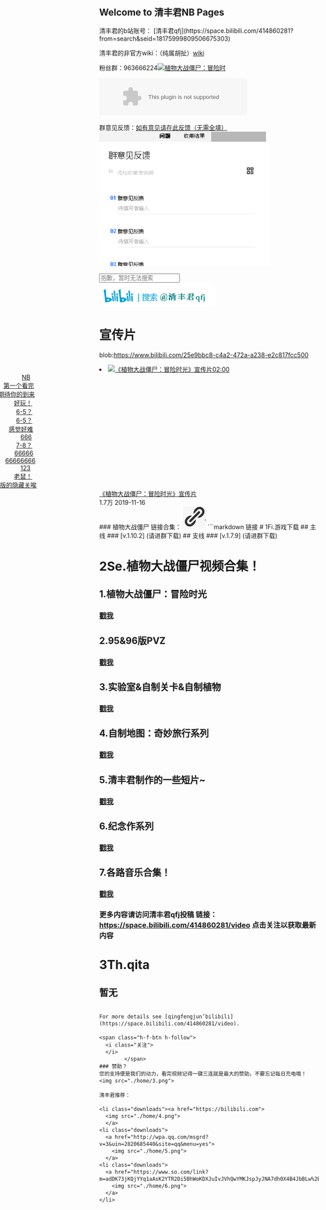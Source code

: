 ## Welcome to 清丰君NB Pages
<style type="text/css">
  body{
  background-image: url(./home/1.png);
  background-size: 100% 100%;
  }
  </style>
</head>
清丰君的b站账号： [清丰君qfj](https://space.bilibili.com/414860281?from=search&seid=18175999809506675303) 

清丰君的非官方wiki：（纯属胡扯）[wiki](https://github.com/DTpeel/homepage/wiki)

粉丝群：963666224<a target="_blank" href="//shang.qq.com/wpa/qunwpa?idkey=44215c63afbe7ffef01a54753a3c148923c6e0bc7b061ef283f5ab59784d8f3f"><img border="0" src="//pub.idqqimg.com/wpa/images/group.png" alt="植物大战僵尸：冒险时" title="植物大战僵尸：冒险时"></a>

<embed src="//music.163.com/style/swf/widget.swf?sid=4010234&type=2&auto=1&width=320&height=66" width="340" height="86"  allowNetworking="all"></embed>

群意见反馈：[如有意见请在此反馈（无需全填）](https://docs.qq.com/form/edit/BqI21X2yZIht1QOI5S28Zx6o23ngqV2VuNpq2ufEmB36DXW34azzwf3C3fB70rLWGf2ICBVE29B7UH3NMd4r2?tdsourcetag=s_pctim_send_grpfile&ADUIN=3279587648&ADSESSION=1582451887&ADTAG=CLIENT.QQ.5603_.0&ADPUBNO=26933#/edit)
               <img src="./home/0.png">

<div class="clearfix g-search search-container">
  <input type="text" placeholder="抱歉，暂时无法搜索">
  <span class="icon search-btn">
  </span>
</div>

<img src="./home/7.jpg">


# 宣传片
blob:https://www.bilibili.com/25e9bbc8-c4a2-472a-a238-e2c817fcc500
<li data-aid="75890521" class="small-item fakeDanmu-item watched preview-danmu"><a href="//www.bilibili.com/video/av75890521" target="_blank" class="cover"><img src="//i2.hdslb.com/bfs/archive/a0e892fa73fcc6feacd5bb923ffa1e1c44af1665.jpg@380w_240h_100Q_1c.webp" alt="《植物大战僵尸：冒险时光》宣传片"><span class="length">02:00</span><span class="i-watchlater"></span><!----><div class="preview-bg" style="background-position: -320px 0px; background-size: 1600px; background-image: url(&quot;//i0.hdslb.com/bfs/videoshot/129823086.jpg&quot;); display: block;"></div><div class="preview-wrapper" style="display: block;"><div class="preview-loading"></div><div class="preview-progress"><div class="preview-progress-bar" style="width: 29%;"></div></div></div><div class="fake-danmu-mask" style="display: block;"></div><div class="fake-danmu" style="display: block; opacity: 1;"><div class="fake-danmu-item" style="top: 8px; left: 160px; transform: translate3d(-178px, 0px, 0px); transition: transform 5s linear 0s;">NB</div><div class="fake-danmu-item" style="top: 25px; left: 160px; transform: translate3d(-220px, 0px, 0px); transition: transform 5s linear 1.25s;">第一个看完</div><div class="fake-danmu-item" style="top: 8px; left: 160px; transform: translate3d(-232px, 0px, 0px); transition: transform 5s linear 2.5s;">期待你的到来</div><div class="fake-danmu-item" style="top: 25px; left: 160px; transform: translate3d(-196px, 0px, 0px); transition: transform 5s linear 3.75s;">好玩！</div><div class="fake-danmu-item" style="top: 8px; left: 160px; transform: translate3d(-191px, 0px, 0px); transition: transform 5s linear 5s;">6-5？</div><div class="fake-danmu-item" style="top: 25px; left: 160px; transform: translate3d(-191px, 0px, 0px); transition: transform 5s linear 6.25s;">6-5？</div><div class="fake-danmu-item" style="top: 8px; left: 160px; transform: translate3d(-208px, 0px, 0px); transition: transform 5s linear 7.5s;">感觉好难</div><div class="fake-danmu-item" style="top: 25px; left: 160px; transform: translate3d(-181px, 0px, 0px); transition: transform 5s linear 8.75s;">666</div><div class="fake-danmu-item" style="top: 8px; left: 160px; transform: translate3d(-191px, 0px, 0px); transition: transform 5s linear 10s;">7-8？</div><div class="fake-danmu-item" style="top: 25px; left: 160px; transform: translate3d(-195px, 0px, 0px); transition: transform 5s linear 11.25s;">66666</div><div class="fake-danmu-item" style="top: 8px; left: 160px; transform: translate3d(-216px, 0px, 0px); transition: transform 5s linear 12.5s;">66666666</div><div class="fake-danmu-item" style="top: 25px; left: 160px; transform: translate3d(-181px, 0px, 0px); transition: transform 5s linear 13.75s;">123</div><div class="fake-danmu-item" style="top: 8px; left: 160px; transform: translate3d(-196px, 0px, 0px); transition: transform 5s linear 15s;">老鼠！</div><div class="fake-danmu-item" style="top: 25px; left: 160px; transform: translate3d(-256px, 0px, 0px); transition: transform 5s linear 16.25s;">有原版的隐藏关唉</div></div></a><a href="//www.bilibili.com/video/av75890521" target="_blank" title="《植物大战僵尸：冒险时光》宣传片" class="title">《植物大战僵尸：冒险时光》宣传片</a><div class="meta"><span class="play"><i class="icon"></i>1.7万
                    </span><span class="time"><i class="icon"></i>2019-11-16
                    </span></div></li>
### 植物大战僵尸
链接合集：
<img src="./home/2.png">
```markdown
链接
# 1Fi.游戏下载
 ## 主线
  ### [v.1.10.2] (请进群下载) 
 ## 支线
  ### [v.1.7.9] (请进群下载)
  
# 2Se.植物大战僵尸视频合集！
 ## 1.植物大战僵尸：冒险时光
  ### [戳我](https://space.bilibili.com/414860281/channel/detail?cid=94320)

 ## 2.95&96版PVZ
  ### [戳我](https://space.bilibili.com/414860281/channel/detail?cid=85166)

 ## 3.实验室&自制关卡&自制植物
  ### [戳我](https://space.bilibili.com/414860281/channel/detail?cid=72876)

 ## 4.自制地图：奇妙旅行系列
  ### [戳我](https://space.bilibili.com/414860281/channel/detail?cid=71571)

 ## 5.清丰君制作的一些短片~
  ### [戳我](https://space.bilibili.com/414860281/channel/detail?cid=80308)

 ## 6.纪念作系列
  ### [戳我](https://space.bilibili.com/414860281/channel/detail?cid=74157)

 ## 7.各路音乐合集！
  ### [戳我](https://space.bilibili.com/414860281/channel/detail?cid=73680)
  ### 更多内容请访问清丰君qfj投稿 链接：https://space.bilibili.com/414860281/video 点击关注以获取最新内容 

# 3Th.qita
 ## 暂无
```

For more details see [qingfengjun’bilibili](https://space.bilibili.com/414860281/video).

<span class="h-f-btn h-follow">
  <i class="关注">
  </i>
        </span>
### 赞助？
您的支持便是我们的动力，看完视频记得一键三连就是最大的赞助，不要忘记每日充电哦！
<img src="./home/3.png">

清丰君推荐：

<li class="downloads"><a href="https://bilibili.com">
  <img src="./home/4.png">
  </a>
<li class="downloads">
  <a href="http://wpa.qq.com/msgrd?v=3&uin=2820685440&site=qq&menu=yes">
    <img src="./home/5.png">
  </a>
<li class="downloads">
  <a href="https://www.so.com/link?m=adDK73jKQjYYq1aAsK2YTR2Di5BhWoKDXJuIvJVhQwYMKJspJyJNA7dh0X4B4JbBLw%2B89V2s8Vqx%2BUSQtZi4xvf1fcEDyiYFnA6HHL6vuRxifz5o3SRJY5m4TkSr7oHKRBUJGUcp1uy8%3D">
    <img src="./home/6.png">
  </a>
</li>
